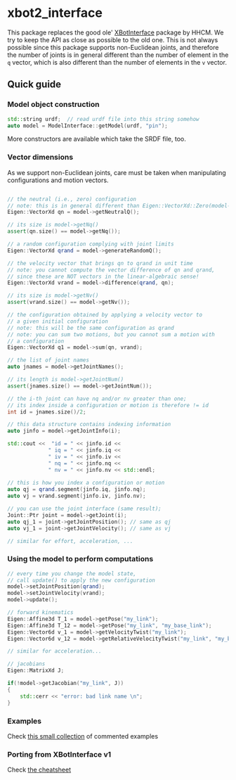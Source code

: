 # xbot2_interface

This package replaces the good ole' [XBotInterface](https://github.com/advrhumanoids/xbotinterface) 
package by HHCM.
We try to keep the API as close as possible to the old one. 
This is not always possible since this package supports non-Euclidean joints, 
and therefore the number of joints is 
in general different than the number of element in the `q` vector, 
which is also different than the number of elements in the `v` vector.



## Quick guide

### Model object construction
```c++
std::string urdf;  // read urdf file into this string somehow
auto model = ModelInterface::getModel(urdf, "pin");
```
More constructors are available which take the SRDF file, too.

### Vector dimensions
As we support non-Euclidean joints, care must be taken when manipulating configurations 
and motion vectors.
```c++

// the neutral (i.e., zero) configuration 
// note: this is in general different than Eigen::VectorXd::Zero(model->getNq()) !!
Eigen::VectorXd qn = model->getNeutralQ();

// its size is model->getNq()
assert(qn.size() == model->getNq());

// a random configuration complying with joint limits
Eigen::VectorXd qrand = model->generateRandomQ();

// the velocity vector that brings qn to qrand in unit time
// note: you cannot compute the vector difference of qn and qrand,
// since these are NOT vectors in the linear-algebraic sense!
Eigen::VectorXd vrand = model->difference(qrand, qn);

// its size is model->getNv()
assert(vrand.size() == model->getNv());

// the configuration obtained by applying a velocity vector to 
// a given initial configuration
// note: this will be the same configuration as qrand
// note: you can sum two motions, but you cannot sum a motion with
// a configuration
Eigen::VectorXd q1 = model->sum(qn, vrand);  

// the list of joint names
auto jnames = model->getJointNames();

// its length is model->getJointNum()
assert(jnames.size() == model->getJointNum());

// the i-th joint can have nq and/or nv greater than one;
// its index inside a configuration or motion is therefore != id
int id = jnames.size()/2;

// this data structure contains indexing information
auto jinfo = model->getJointInfo(i);

std::cout <<  "id = " << jinfo.id <<
             " iq = " << jinfo.iq <<
             " iv = " << jinfo.iv <<
             " nq = " << jinfo.nq <<
             " nv = " << jinfo.nv << std::endl;
             
// this is how you index a configuration or motion
auto qj = qrand.segment(jinfo.iq, jinfo.nq);
auto vj = vrand.segment(jinfo.iv, jinfo.nv);

// you can use the joint interface (same result);
Joint::Ptr joint = model->getJoint(i);
auto qj_1 = joint->getJointPosition(); // same as qj
auto vj_1 = joint->getJointVelocity(); // same as vj

// similar for effort, acceleration, ...

```



### Using the model to perform computations
```c++
// every time you change the model state, 
// call update() to apply the new configuration
model->setJointPosition(qrand);
model->setJointVelocity(vrand);
model->update();

// forward kinematics
Eigen::Affine3d T_1 = model->getPose("my_link");
Eigen::Affine3d T_12 = model->getPose("my_link", "my_base_link");
Eigen::Vector6d v_1 = model->getVelocityTwist("my_link");
Eigen::Vector6d v_12 = model->getRelativeVelocityTwist("my_link", "my_base_link");

// similar for acceleration...

// jacobians
Eigen::MatrixXd J;

if(!model->getJacobian("my_link", J))
{
    std::cerr << "error: bad link name \n";
}
```


### Examples
Check [this small collection](examples) of commented examples

### Porting from XBotInterface v1
Check [the cheatsheet](cheatsheet.md)
